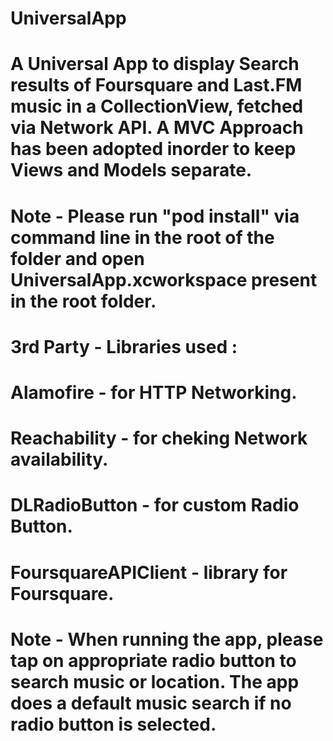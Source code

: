 # UniversalApp
# A Universal App to display Search results of Foursquare and Last.FM music in a CollectionView, fetched via Network API. A MVC Approach has been adopted inorder to keep Views and Models separate.


# Note - Please run "pod install" via command line in the root of the folder and open UniversalApp.xcworkspace present in the root folder.

# 3rd Party - Libraries used : 
# Alamofire - for HTTP Networking.
# Reachability - for cheking Network availability.
# DLRadioButton - for custom Radio Button.
# FoursquareAPIClient - library for Foursquare.

# Note - When running the app, please tap on appropriate radio button to search music or location. The app does a default music search if no radio button is selected.

